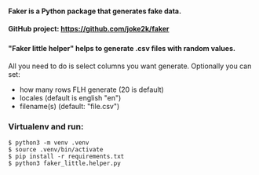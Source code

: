 #### Faker is a Python package that generates fake data.   
#### GitHub project: https://github.com/joke2k/faker      
###
#### "Faker little helper" helps to generate .csv files with random values.

All you need to do is select columns you want generate.
Optionally you can set:
- how many rows FLH generate (20 is default)
- locales (default is english "en")
- filename(s) (default: "file.csv")

### Virtualenv and run: ###
```commandline
$ python3 -m venv .venv
$ source .venv/bin/activate
$ pip install -r requirements.txt
$ python3 faker_little.helper.py
```